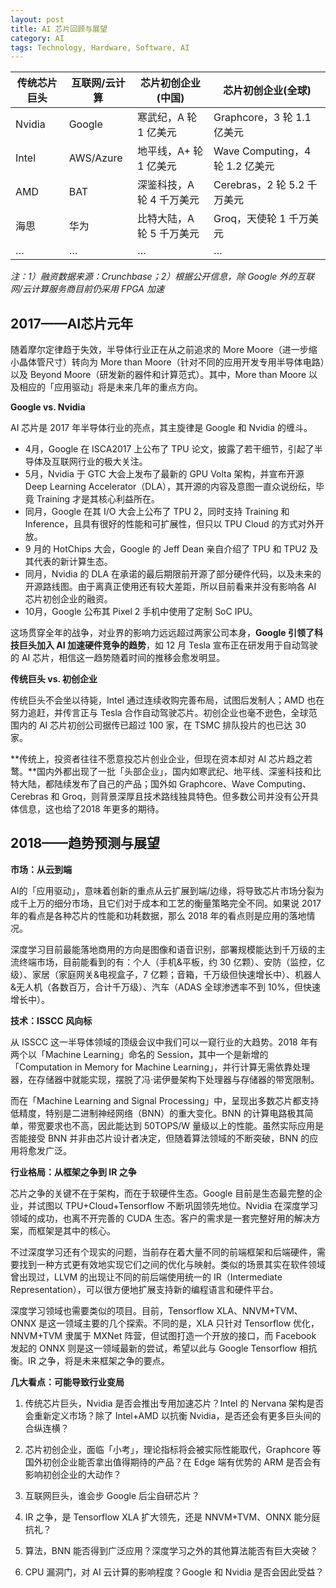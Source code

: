 ```yaml
---
layout: post
title: AI 芯片回顾与展望
category: AI
tags: Technology, Hardware, Software, AI
---
```


| 传统芯片巨头 | 互联网/云计算   | 芯片初创企业(中国)      | 芯片初创企业(全球)                 |
| ------ | --------- | --------------- | -------------------------- |
| Nvidia | Google    | 寒武纪，A 轮 1 亿美元   | Graphcore，3 轮 1.1 亿美元      |
| Intel  | AWS/Azure | 地平线，A+ 轮 1 亿美元  | Wave Computing，4 轮 1.2 亿美元 |
| AMD    | BAT       | 深鉴科技，A 轮 4 千万美元 | Cerebras，2 轮 5.2 千万美元      |
| 海思     | 华为        | 比特大陆，A 轮 5 千万美元 | Groq，天使轮 1 千万美元            |
| …      | …         | …               | …                          |

*注：1）融资数据来源：Crunchbase；2）根据公开信息，除 Google 外的互联网/云计算服务商目前仍采用 FPGA 加速*

  

## 2017——AI芯片元年

随着摩尔定律趋于失效，半导体行业正在从之前追求的 More Moore（进一步缩小晶体管尺寸）转向为 More than Moore（针对不同的应用开发专用半导体电路）以及 Beyond Moore（研发新的器件和计算范式）。其中，More than Moore 以及相应的「应用驱动」将是未来几年的重点方向。

**Google vs. Nvidia**

AI 芯片是 2017 年半导体行业的亮点，其主旋律是 Google 和 Nvidia 的缠斗。

- 4月，Google 在 ISCA2017 上公布了 TPU 论文，披露了若干细节，引起了半导体及互联网行业的极大关注。
- 5月，Nvidia 于 GTC 大会上发布了最新的 GPU Volta 架构，并宣布开源 Deep Learning Accelerator（DLA），其开源的内容及意图一直众说纷纭，毕竟 Training 才是其核心利益所在。
- 同月，Google 在其 I/O 大会上公布了 TPU 2，同时支持 Training 和 Inference，且具有很好的性能和可扩展性，但只以 TPU Cloud 的方式对外开放。
- 9 月的 HotChips 大会，Google 的 Jeff Dean 亲自介绍了 TPU 和 TPU2 及其代表的新计算生态。
- 同月，Nvidia 的 DLA 在承诺的最后期限前开源了部分硬件代码，以及未来的开源路线图。由于离真正使用还有较大差距，所以目前看来并没有影响各 AI 芯片初创企业的融资。
- 10月，Google 公布其 Pixel 2 手机中使用了定制 SoC IPU。

这场贯穿全年的战争，对业界的影响力远远超过两家公司本身，**Google 引领了科技巨头加入 AI 加速硬件竞争的趋势**，如 12 月 Tesla 宣布正在研发用于自动驾驶的 AI 芯片，相信这一趋势随着时间的推移会愈发明显。

**传统巨头 vs. 初创企业**

传统巨头不会坐以待毙，Intel 通过连续收购完善布局，试图后发制人；AMD 也在努力追赶，并传言正与 Tesla 合作自动驾驶芯片。初创企业也毫不逊色，全球范围内的 AI 芯片初创公司据传已超过 100 家，在 TSMC 排队投片的也已达 30 家。

**传统上，投资者往往不愿意投芯片创业企业，但现在资本却对 AI 芯片趋之若鹜。**国内外都出现了一批「头部企业」，国内如寒武纪、地平线、深鉴科技和比特大陆，都陆续发布了自己的产品；国外如 Graphcore、Wave Computing、Cerebras 和 Groq，则背景深厚且技术路线独具特色。但多数公司并没有公开具体信息，这也给了2018 年更多的期待。

  

## 2018——趋势预测与展望

**市场：从云到端**

AI的「应用驱动」，意味着创新的重点从云扩展到端/边缘，将导致芯片市场分裂为成千上万的细分市场，且它们对于成本和工艺的衡量策略完全不同。如果说 2017 年的看点是各种芯片的性能和功耗数据，那么 2018 年的看点则是应用的落地情况。

深度学习目前最能落地商用的方向是图像和语音识别，部署规模能达到千万级的主流终端市场，目前能看到的有：个人（手机&平板，约 30 亿颗）、安防（监控，亿级）、家居（家庭网关&电视盒子，7 亿颗；音箱，千万级但快速增长中）、机器人&无人机（各数百万，合计千万级）、汽车（ADAS 全球渗透率不到 10%，但快速增长中）。

**技术：ISSCC 风向标**

从 ISSCC 这一半导体领域的顶级会议中我们可以一窥行业的大趋势。2018 年有两个以「Machine Learning」命名的 Session，其中一个是新增的「Computation in Memory for Machine Learning」，并行计算无需依靠处理器，在存储器中就能实现，摆脱了冯·诺伊曼架构下处理器与存储器的带宽限制。

而在「Machine Learning and Signal Processing」中，呈现出多数芯片都支持低精度，特别是二进制神经网络（BNN）的重大变化。BNN 的计算电路极其简单，带宽要求也不高，因此能达到 50TOPS/W 量级以上的性能。虽然实际应用是否能接受 BNN 并非由芯片设计者决定，但随着算法领域的不断突破，BNN 的应用将愈发广泛。

**行业格局：从框架之争到 IR 之争**

芯片之争的关键不在于架构，而在于软硬件生态。Google 目前是生态最完整的企业，并试图以 TPU+Cloud+Tensorflow 不断巩固领先地位。Nvidia 在深度学习领域的成功，也离不开完善的 CUDA 生态。客户的需求是一套完整好用的解决方案，而框架是其中的核心。

不过深度学习还有个现实的问题，当前存在着大量不同的前端框架和后端硬件，需要找到一种方式更有效地实现它们之间的优化与映射。类似的场景其实在软件领域曾出现过，LLVM 的出现让不同的前后端使用统一的 IR（Intermediate Representation），可以很方便地扩展支持新的编程语言和硬件平台。

深度学习领域也需要类似的项目。目前，Tensorflow XLA、NNVM+TVM、ONNX 是这一领域主要的几个探索。不同的是，XLA 只针对 Tensorflow 优化，NNVM+TVM 隶属于 MXNet 阵营，但试图打造一个开放的接口，而 Facebook 发起的 ONNX 则是这一领域最新的尝试，希望以此与 Google Tensorflow 相抗衡。IR 之争，将是未来框架之争的要点。

**几大看点：可能导致行业变局**

1. 传统芯片巨头，Nvidia 是否会推出专用加速芯片？Intel 的 Nervana 架构是否会重新定义市场？除了 Intel+AMD 以抗衡 Nvidia，是否还会有更多巨头间的合纵连横？

2. 芯片初创企业，面临「小考」，理论指标将会被实际性能取代，Graphcore 等国外初创企业能否拿出值得期待的产品？在 Edge 端有优势的 ARM 是否会有影响初创企业的大动作？

3. 互联网巨头，谁会步 Google 后尘自研芯片？

4. IR 之争，是 Tensorflow XLA 扩大领先，还是 NNVM+TVM、ONNX 能分庭抗礼？

5. 算法，BNN 能否得到广泛应用？深度学习之外的其他算法能否有巨大突破？

6. CPU 漏洞门，对 AI 云计算的影响程度？Google 和 Nvidia 是否会因此受益？